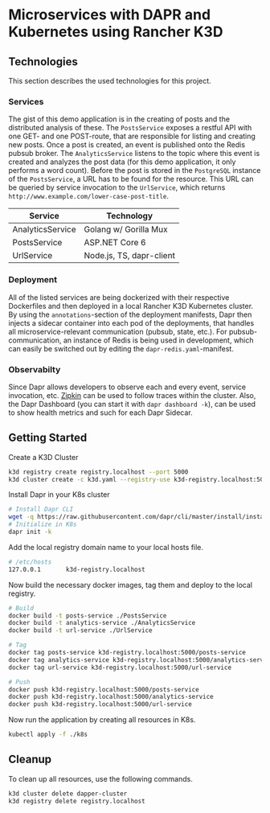 # Microservices with DAPR and Kubernetes using Rancher K3D

## Technologies

This section describes the used technologies for this project.

### Services

The gist of this demo application is in the creating of posts and the distributed analysis of these. The `PostsService` exposes a restful API with one GET- and one POST-route, that are responsible for listing and creating new posts. Once a post is created, an event is published onto the Redis pubsub broker. The `AnalyticsService` listens to the topic where this event is created and analyzes the post data (for this demo application, it only performs a word count). Before the post is stored in the `PostgreSQL` instance of the `PostsService`, a URL has to be found for the resource. This URL can be queried by service invocation to the `UrlService`, which returns `http://www.example.com/lower-case-post-title`.

| Service          	| Technology            	|
|------------------	|-----------------------	|
| AnalyticsService 	| Golang w/ Gorilla Mux 	|
| PostsService      | ASP.NET Core 6        	|
| UrlService        | Node.js, TS, dapr-client  |

### Deployment

All of the listed services are being dockerized with their respective Dockerfiles and then deployed in a local Rancher K3D Kubernetes cluster. By using the `annotations`-section of the deployment manifests, Dapr then injects a sidecar container into each pod of the deployments, that handles all microservice-relevant communication (pubsub, state, etc.). For pubsub-communication, an instance of Redis is being used in development, which can easily be switched out by editing the `dapr-redis.yaml`-manifest.

### Observabilty 

Since Dapr allows developers to observe each and every event, service invocation, etc. [Zipkin](http://localhost/zipkin) can be used to follow traces within the cluster. Also, the Dapr Dashboard (you can start it with `dapr dashboard -k`), can be used to show health metrics and such for each Dapr Sidecar.

## Getting Started

Create a K3D Cluster

```sh
k3d registry create registry.localhost --port 5000
k3d cluster create -c k3d.yaml --registry-use k3d-registry.localhost:5000
```

Install Dapr in your K8s cluster

```sh
# Install Dapr CLI
wget -q https://raw.githubusercontent.com/dapr/cli/master/install/install.sh -O - | /bin/bash
# Initialize in K8s
dapr init -k
```

Add the local registry domain name to your local hosts file.

```sh
# /etc/hosts
127.0.0.1       k3d-registry.localhost
```

Now build the necessary docker images, tag them and deploy to the local registry.

```sh
# Build
docker build -t posts-service ./PostsService
docker build -t analytics-service ./AnalyticsService
docker build -t url-service ./UrlService

# Tag
docker tag posts-service k3d-registry.localhost:5000/posts-service
docker tag analytics-service k3d-registry.localhost:5000/analytics-service
docker tag url-service k3d-registry.localhost:5000/url-service

# Push
docker push k3d-registry.localhost:5000/posts-service
docker push k3d-registry.localhost:5000/analytics-service
docker push k3d-registry.localhost:5000/url-service
```

Now run the application by creating all resources in K8s.

```sh
kubectl apply -f ./k8s
```

## Cleanup

To clean up all resources, use the following commands.

```sh
k3d cluster delete dapper-cluster
k3d registry delete registry.localhost
```